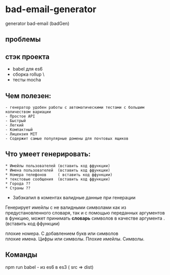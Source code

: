 # bad-email-generator
generator bad-email (badGen)

## проблемы


## стэк проекта

- babel для es6
- сборка rollup \
- тесты mocha



## Чем полезен:
    - генератор удобен работы с автоматическими тестами с большим количеством вариации 
    - Простое API
    - Быстрый
    - Легкий
    - Компактный
    - Лицензия MIT
    - Содержит самые популярные домены для почтовых ящиков
    
## Что умеет генерировать: 
    * Имейлы пользователей (вставить код ффункции)
    * Имена пользователей  (вставить код ффункции)
    * Номера телефонов     ( вставить код ффункции)
    * текстовые сообщения  (вставить код ффункции)
    * Города ??
    * Страны ??

* Забэкапил в коментах валидные данные при генерации


Генерирует имейлы с не валидными символами как из предустановленного словаря, так и с помощью переданных аргументов в функцию, может принимать **словарь** символов в качестве аргумента  . (вставить код ффункции) 


плохие номера. С добавлением букв или символов  
плохие имена. Цифры или символы.
Плохие имейлы. Символы.


## Команды

npm run babel - из es6 в es3 ( src => dist)
